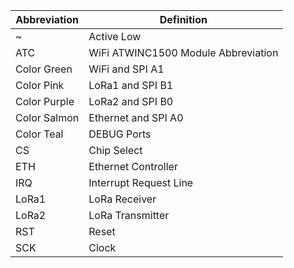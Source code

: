 | Abbreviation | Definition                          |
| ------------ | ----------------------------------- |
| ~            | Active Low                          |
| ATC          | WiFi ATWINC1500 Module Abbreviation |
| Color Green  | WiFi and SPI A1                     |
| Color Pink   | LoRa1 and SPI B1                    |
| Color Purple | LoRa2 and SPI B0                    |
| Color Salmon | Ethernet and SPI A0                 |
| Color Teal   | DEBUG Ports                         |
| CS           | Chip Select                         |
| ETH          | Ethernet Controller                 |
| IRQ          | Interrupt Request Line              |
| LoRa1        | LoRa Receiver                       |
| LoRa2        | LoRa Transmitter                    |
| RST          | Reset                               |
| SCK          | Clock                               |